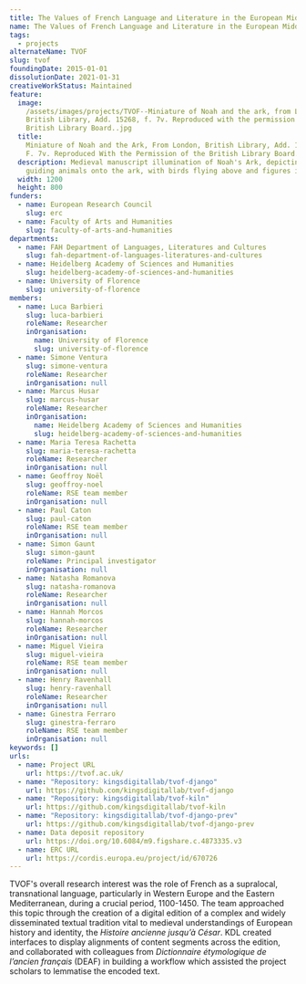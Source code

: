 ```yaml
---
title: The Values of French Language and Literature in the European Middle Ages
name: The Values of French Language and Literature in the European Middle Ages
tags:
  - projects
alternateName: TVOF
slug: tvof
foundingDate: 2015-01-01
dissolutionDate: 2021-01-31
creativeWorkStatus: Maintained
feature:
  image:
    /assets/images/projects/TVOF--Miniature of Noah and the ark, from London,
    British Library, Add. 15268, f. 7v. Reproduced with the permission of the
    British Library Board..jpg
  title:
    Miniature of Noah and the Ark, From London, British Library, Add. 15268,
    F. 7v. Reproduced With the Permission of the British Library Board.
  description: Medieval manuscript illumination of Noah's Ark, depicting Noah
    guiding animals onto the ark, with birds flying above and figures inside.
  width: 1200
  height: 800
funders:
  - name: European Research Council
    slug: erc
  - name: Faculty of Arts and Humanities
    slug: faculty-of-arts-and-humanities
departments:
  - name: FAH Department of Languages, Literatures and Cultures
    slug: fah-department-of-languages-literatures-and-cultures
  - name: Heidelberg Academy of Sciences and Humanities
    slug: heidelberg-academy-of-sciences-and-humanities
  - name: University of Florence
    slug: university-of-florence
members:
  - name: Luca Barbieri
    slug: luca-barbieri
    roleName: Researcher
    inOrganisation:
      name: University of Florence
      slug: university-of-florence
  - name: Simone Ventura
    slug: simone-ventura
    roleName: Researcher
    inOrganisation: null
  - name: Marcus Husar
    slug: marcus-husar
    roleName: Researcher
    inOrganisation:
      name: Heidelberg Academy of Sciences and Humanities
      slug: heidelberg-academy-of-sciences-and-humanities
  - name: Maria Teresa Rachetta
    slug: maria-teresa-rachetta
    roleName: Researcher
    inOrganisation: null
  - name: Geoffroy Noël
    slug: geoffroy-noel
    roleName: RSE team member
    inOrganisation: null
  - name: Paul Caton
    slug: paul-caton
    roleName: RSE team member
    inOrganisation: null
  - name: Simon Gaunt
    slug: simon-gaunt
    roleName: Principal investigator
    inOrganisation: null
  - name: Natasha Romanova
    slug: natasha-romanova
    roleName: Researcher
    inOrganisation: null
  - name: Hannah Morcos
    slug: hannah-morcos
    roleName: Researcher
    inOrganisation: null
  - name: Miguel Vieira
    slug: miguel-vieira
    roleName: RSE team member
    inOrganisation: null
  - name: Henry Ravenhall
    slug: henry-ravenhall
    roleName: Researcher
    inOrganisation: null
  - name: Ginestra Ferraro
    slug: ginestra-ferraro
    roleName: RSE team member
    inOrganisation: null
keywords: []
urls:
  - name: Project URL
    url: https://tvof.ac.uk/
  - name: "Repository: kingsdigitallab/tvof-django"
    url: https://github.com/kingsdigitallab/tvof-django
  - name: "Repository: kingsdigitallab/tvof-kiln"
    url: https://github.com/kingsdigitallab/tvof-kiln
  - name: "Repository: kingsdigitallab/tvof-django-prev"
    url: https://github.com/kingsdigitallab/tvof-django-prev
  - name: Data deposit repository
    url: https://doi.org/10.6084/m9.figshare.c.4873335.v3
  - name: ERC URL
    url: https://cordis.europa.eu/project/id/670726
---
```


TVOF's overall research interest was the role of French as a supralocal, transnational language, particularly in Western Europe and the Eastern Mediterranean, during a crucial period, 1100-1450. The team approached this topic through the creation of a digital edition of a complex and widely disseminated textual tradition vital to medieval understandings of European history and identity, the _Histoire ancienne jusqu’à César_. KDL created interfaces to display alignments of content segments across the edition, and collaborated with colleagues from _Dictionnaire étymologique de l’ancien français_ (DEAF) in building a workflow which assisted the project scholars to lemmatise the encoded text.
